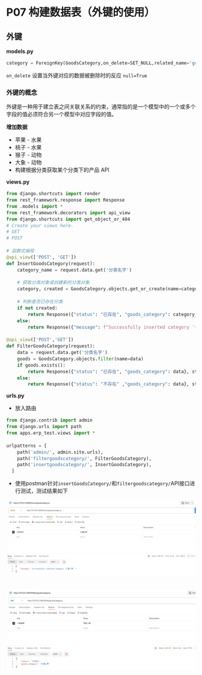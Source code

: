 # P07 构建数据表（外键的使用）

## 外键

**models.py**


```py
category = ForeignKey(GoodsCategory,on_delete=SET_NULL,related_name='goods_set',null=True,verbose_name='产品分类')
```


`on_delete` 设置当外键对应的数据被删除时的反应
`null=True`


### **外键的概念**

  外键是一种用于建立表之间关联关系的约束，通常指的是一个模型中的一个或多个字段的值必须符合另一个模型中对应字段的值。

**增加数据**

  * 苹果  -  水果
  * 桃子  -  水果
  * 猴子  -  动物
  * 大象  -  动物
* 构建根据分类获取某个分类下的产品 API

**views.py**

  ```python
  from django.shortcuts import render
  from rest_framework.response import Response
  from .models import *
  from rest_framework.decorators import api_view
  from django.shortcuts import get_object_or_404
  # Create your views here.
  # GET
  # POST

  # 函数式编程
  @api_view(['POST', 'GET'])
  def InsertGoodsCategory(request):
      category_name = request.data.get('分类名字')
      
      # 获取分类对象或创建新的分类对象
      category, created = GoodsCategory.objects.get_or_create(name=category_name)
      
      # 判断是否已存在分类
      if not created:
          return Response({"status": "已存在", "goods_category": category_name}, status=200)
      else:
          return Response({"message": f"Successfully inserted category '{category_name}'."})

  @api_view(['POST','GET'])
  def FilterGoodsCategory(request):
      data = request.data.get('分类名字')
      goods = GoodsCategory.objects.filter(name=data)
      if goods.exists():
          return Response({"status": "已存在", "goods_category": data}, status=200)
      else:
          return Response({"status": "不存在" ,"goods_category": data}, status=404)
  ```

  **urls.py**
* 放入路由

```python
from django.contrib import admin
from django.urls import path
from apps.erp_test.views import *

urlpatterns = [
    path('admin/', admin.site.urls),
    path('filtergoodscategory/', FilterGoodsCategory),
    path('insertgoodscategory/', InsertGoodsCategory),
  ]

  ```  
  
- 使用postman针对`insertGoodsCategory/`和`filtergoodscategory/`API接口进行测试，测试结果如下

![image](assets/2023-08-13_123806.png)
　　‍  

![image](assets/2023-08-13_123838.png)